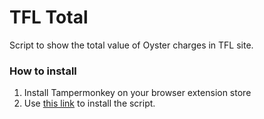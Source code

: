 # TFL Total

Script to show the total value of Oyster charges in TFL site.

### How to install

1. Install Tampermonkey on your browser extension store
2. Use [this link](https://github.com/yancouto/simple-stuff/raw/master/tfl_total/tfl_total.user.js) to install the script.


